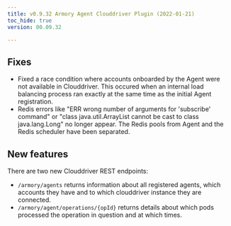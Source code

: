 ```yaml
---
title: v0.9.32 Armory Agent Clouddriver Plugin (2022-01-21)
toc_hide: true
version: 00.09.32

---
```


## Fixes

* Fixed a race condition where accounts onboarded by the Agent were not available in Clouddriver. This occured when an internal load balancing process ran exactly at the same time as the initial Agent registration.
* Redis errors like "ERR wrong number of arguments for 'subscribe' command" or "class java.util.ArrayList cannot be cast to class java.lang.Long" no longer appear. The Redis pools from Agent and the Redis scheduler have been separated.

## New features

There are two new Clouddriver REST endpoints:

* `/armory/agents` returns information about all registered agents, which accounts they have and to which clouddriver instance they are connected.
* `/armory/agent/operations/{opId}` returns details about which pods processed the operation in question and at which times.
